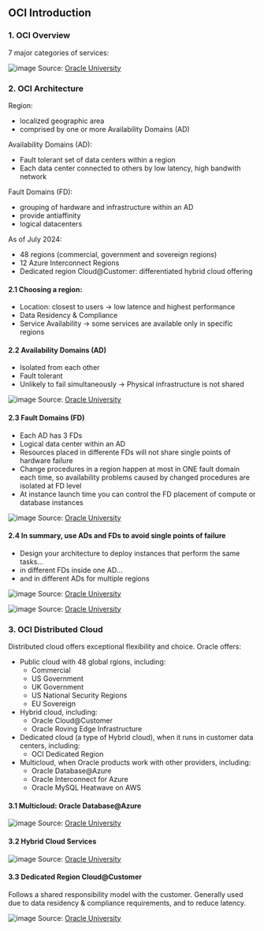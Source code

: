 ## OCI Introduction

### 1. OCI Overview

7 major categories of services:

![image](https://github.com/user-attachments/assets/88ad8258-4bde-42d5-bc84-80213392c0f6)
Source: [Oracle University](https://mylearn.oracle.com/ou/course/oracle-cloud-infrastructure-foundations/139383/221326)

### 2. OCI Architecture

Region:
- localized geographic area
- comprised by one or more Availability Domains (AD)

Availability Domains (AD):
- Fault tolerant set of data centers within a region
- Each data center connected to others by low latency, high bandwith network

Fault Domains (FD):
- grouping of hardware and infrastructure within an AD
- provide antiaffinity
- logical datacenters

As of July 2024: 
- 48 regions (commercial, government and sovereign regions)
- 12 Azure Interconnect Regions
- Dedicated region Cloud@Customer: differentiated hybrid cloud offering

#### 2.1 Choosing a region:
- Location: closest to users -> low latence and highest performance
- Data Residency & Compliance
- Service Availability -> some services are available only in specific regions

#### 2.2 Availability Domains (AD)

- Isolated from each other
- Fault tolerant
- Unlikely to fail simultaneously -> Physical infrastructure is not shared

![image](https://github.com/user-attachments/assets/5338697a-b1d3-4343-8d31-f89671a10d55)
Source: [Oracle University](https://mylearn.oracle.com/ou/course/oracle-cloud-infrastructure-foundations/139383/189909)

#### 2.3 Fault Domains (FD)

- Each AD has 3 FDs
- Logical data center within an AD
- Resources placed in differente FDs will not share single points of hardware failure
- Change procedures in a region happen at most in ONE fault domain each time, so availability problems caused by changed procedures are isolated at FD level
- At instance launch time you can control the FD placement of compute or database instances

![image](https://github.com/user-attachments/assets/fcaf37df-e4c8-4e11-8ff8-9b72dc887acc)
Source: [Oracle University](https://mylearn.oracle.com/ou/course/oracle-cloud-infrastructure-foundations/139383/189909)

#### 2.4 In summary, use ADs and FDs to avoid single points of failure

- Design your architecture to deploy instances that perform the same tasks...
- in different FDs inside one AD...
- and in different ADs for multiple regions

![image](https://github.com/user-attachments/assets/10df987e-8dd6-4a10-99b1-c9d4f63063c3)
Source: [Oracle University](https://mylearn.oracle.com/ou/course/oracle-cloud-infrastructure-foundations/139383/189909)

![image](https://github.com/user-attachments/assets/6e3f5882-e763-4065-a09a-6b90b8273246)
Source: [Oracle University](https://mylearn.oracle.com/ou/course/oracle-cloud-infrastructure-foundations/139383/189909)

### 3. OCI Distributed Cloud

Distributed cloud offers exceptional flexibility and choice. Oracle offers:

- Public cloud with 48 global rgions, including:
  - Commercial
  - US Government
  - UK Government
  - US National Security Regions
  - EU Sovereign
- Hybrid cloud, including:
  - Oracle Cloud@Customer
  - Oracle Roving Edge Infrastructure
- Dedicated cloud (a type of Hybrid cloud), when it runs in customer data centers, including:
  - OCI Dedicated Region
- Multicloud, when Oracle products work with other providers, including:
  - Oracle Database@Azure
  - Oracle Interconnect for Azure
  - Oracle MySQL Heatwave on AWS

#### 3.1 Multicloud: Oracle Database@Azure

![image](https://github.com/user-attachments/assets/4ce76c71-cde5-451c-9553-9f581ed31b87)
Source: [Oracle University](https://mylearn.oracle.com/ou/course/oracle-cloud-infrastructure-foundations/139383/221635)

#### 3.2 Hybrid Cloud Services

![image](https://github.com/user-attachments/assets/7d8bfc22-0c63-4f0f-9e26-d4fc08ea31ce)
Source: [Oracle University](https://mylearn.oracle.com/ou/course/oracle-cloud-infrastructure-foundations/139383/221635)

#### 3.3 Dedicated Region Cloud@Customer

Follows a shared responsibility model with the customer. Generally used due to data residency & compliance requirements, and to reduce latency.

![image](https://github.com/user-attachments/assets/8145d378-cad1-4868-8a95-fe97e6cc8462)
Source: [Oracle University](https://mylearn.oracle.com/ou/course/oracle-cloud-infrastructure-foundations/139383/221635)
